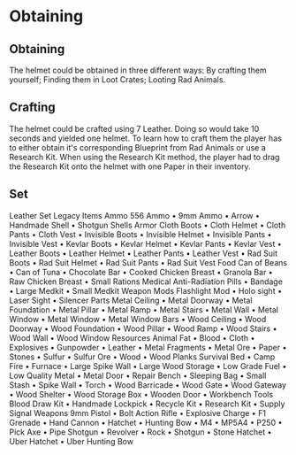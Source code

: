 # Obtaining


## Obtaining

The helmet could be obtained in three different ways:
By crafting them yourself;
Finding them in Loot Crates;
Looting Rad Animals.
## Crafting

The helmet could be crafted using 7 Leather. Doing so would take 10 seconds and yielded one helmet.
To learn how to craft them the player has to either obtain it's corresponding Blueprint from Rad Animals or use a Research Kit. When using the Research Kit method, the player had to drag the Research Kit onto the helmet with one Paper in their inventory.
## Set

Leather Set
Legacy Items
Ammo
556 Ammo • 9mm Ammo • Arrow • Handmade Shell • Shotgun Shells
Armor
Cloth Boots • Cloth Helmet • Cloth Pants • Cloth Vest • Invisible Boots • Invisible Helmet • Invisible Pants • Invisible Vest • Kevlar Boots • Kevlar Helmet • Kevlar Pants • Kevlar Vest • Leather Boots • Leather Helmet • Leather Pants • Leather Vest • Rad Suit Boots • Rad Suit Helmet • Rad Suit Pants • Rad Suit Vest
Food
Can of Beans • Can of Tuna • Chocolate Bar • Cooked Chicken Breast • Granola Bar • Raw Chicken Breast • Small Rations
Medical
Anti-Radiation Pills • Bandage • Large Medkit • Small Medkit
Weapon Mods
Flashlight Mod • Holo sight • Laser Sight • Silencer
Parts
Metal Ceiling • Metal Doorway • Metal Foundation • Metal Pillar • Metal Ramp • Metal Stairs • Metal Wall • Metal Window • Metal Window • Metal Window Bars • Wood Ceiling • Wood Doorway • Wood Foundation • Wood Pillar • Wood Ramp • Wood Stairs • Wood Wall • Wood Window
Resources
Animal Fat • Blood • Cloth • Explosives • Gunpowder • Leather • Metal Fragments • Metal Ore • Paper • Stones • Sulfur • Sulfur Ore • Wood • Wood Planks
Survival
Bed • Camp Fire • Furnace • Large Spike Wall • Large Wood Storage • Low Grade Fuel • Low Quality Metal • Metal Door • Repair Bench • Sleeping Bag • Small Stash • Spike Wall • Torch • Wood Barricade • Wood Gate • Wood Gateway • Wood Shelter • Wood Storage Box • Wooden Door • Workbench
Tools
Blood Draw Kit • Handmade Lockpick • Recycle Kit • Research Kit • Supply Signal
Weapons
9mm Pistol • Bolt Action Rifle • Explosive Charge • F1 Grenade • Hand Cannon • Hatchet • Hunting Bow • M4 • MP5A4 • P250 • Pick Axe • Pipe Shotgun • Revolver • Rock • Shotgun • Stone Hatchet • Uber Hatchet • Uber Hunting Bow

